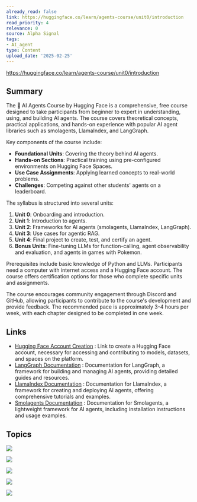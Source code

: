 ```yaml
---
already_read: false
link: https://huggingface.co/learn/agents-course/unit0/introduction
read_priority: 4
relevance: 0
source: Alpha Signal
tags:
- AI_agent
type: Content
upload_date: '2025-02-25'
---
```


https://huggingface.co/learn/agents-course/unit0/introduction
## Summary

The 🤗 AI Agents Course by Hugging Face is a comprehensive, free course designed to take participants from beginner to expert in understanding, using, and building AI agents. The course covers theoretical concepts, practical applications, and hands-on experience with popular AI agent libraries such as smolagents, LlamaIndex, and LangGraph.

Key components of the course include:
- **Foundational Units**: Covering the theory behind AI agents.
- **Hands-on Sections**: Practical training using pre-configured environments on Hugging Face Spaces.
- **Use Case Assignments**: Applying learned concepts to real-world problems.
- **Challenges**: Competing against other students' agents on a leaderboard.

The syllabus is structured into several units:
1. **Unit 0**: Onboarding and introduction.
2. **Unit 1**: Introduction to agents.
3. **Unit 2**: Frameworks for AI agents (smolagents, LlamaIndex, LangGraph).
4. **Unit 3**: Use cases for agentic RAG.
5. **Unit 4**: Final project to create, test, and certify an agent.
6. **Bonus Units**: Fine-tuning LLMs for function-calling, agent observability and evaluation, and agents in games with Pokemon.

Prerequisites include basic knowledge of Python and LLMs. Participants need a computer with internet access and a Hugging Face account. The course offers certification options for those who complete specific units and assignments.

The course encourages community engagement through Discord and GitHub, allowing participants to contribute to the course's development and provide feedback. The recommended pace is approximately 3-4 hours per week, with each chapter designed to be completed in one week.
## Links

- [Hugging Face Account Creation](https://hf.co/join) : Link to create a Hugging Face account, necessary for accessing and contributing to models, datasets, and spaces on the platform.
- [LangGraph Documentation](https://langchain-ai.github.io/langgraph/) : Documentation for LangGraph, a framework for building and managing AI agents, providing detailed guides and resources.
- [LlamaIndex Documentation](https://www.llamaindex.ai/) : Documentation for LlamaIndex, a framework for creating and deploying AI agents, offering comprehensive tutorials and examples.
- [Smolagents Documentation](https://huggingface.co/docs/smolagents/en/index) : Documentation for Smolagents, a lightweight framework for AI agents, including installation instructions and usage examples.

## Topics

![](topics/Library/LlamaIndex)

![](topics/Concept/Agentic%20RAG)

![](topics/Concept/AI%20Agents)

![](topics/Library/smolagents)

![](topics/Concept/LangGraph)